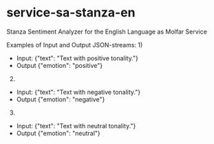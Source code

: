# service-sa-stanza-en
Stanza Sentiment Analyzer for the English Language as Molfar Service

Examples of Input and Output JSON-streams:
1)
- Input:
{"text": "Text with positive tonality."}
- Output
{"emotion": "positive"}

2)
- Input:
{"text": "Text with negative tonality."}
- Output
{"emotion": "negative"}

3)
- Input:
	{"text": "Text with neutral tonality."}
- Output
	{"emotion": "neutral"}
